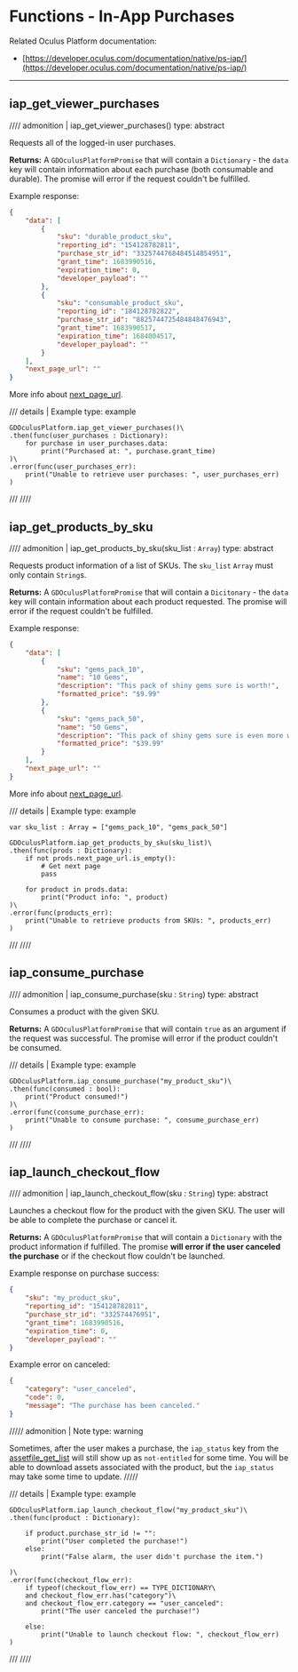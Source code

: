 # Functions - In-App Purchases
Related Oculus Platform documentation:

- [https://developer.oculus.com/documentation/native/ps-iap/](https://developer.oculus.com/documentation/native/ps-iap/)

------
## iap_get_viewer_purchases
//// admonition | iap_get_viewer_purchases()
    type: abstract

Requests all of the logged-in user purchases.

**Returns:** A `GDOculusPlatformPromise` that will contain a `Dictionary` - the `data` key will contain information about each purchase (both consumable and durable). The promise will error if the request couldn't be fulfilled.

Example response:

``` json linenums="1"
{
    "data": [
        {
            "sku": "durable_product_sku",
            "reporting_id": "154128782811",
            "purchase_str_id": "3325744768484514854951",
            "grant_time": 1683990516,
            "expiration_time": 0,
            "developer_payload": ""
        },
        {
            "sku": "consumable_product_sku",
            "reporting_id": "184128782822",
            "purchase_str_id": "8825744725484848476943",
            "grant_time": 1683990517,
            "expiration_time": 1684004517,
            "developer_payload": ""
        }
    ],
    "next_page_url": ""
}
```

More info about [next_page_url](/godot_oculus_platform/misc/about-previous_page_url-and-next_page_url/).

/// details | Example
    type: example
``` gdscript linenums="1"
GDOculusPlatform.iap_get_viewer_purchases()\
.then(func(user_purchases : Dictionary):
    for purchase in user_purchases.data:
        print("Purchased at: ", purchase.grant_time)
)\
.error(func(user_purchases_err):
    print("Unable to retrieve user purchases: ", user_purchases_err)
)
```
///
////

## iap_get_products_by_sku
//// admonition | iap_get_products_by_sku(sku_list : `Array`)
    type: abstract

Requests product information of a list of SKUs. The `sku_list` `Array` must only contain `String`s.

**Returns:** A `GDOculusPlatformPromise` that will contain a `Dicitonary` - the `data` key will contain information about each product requested. The promise will error if the request couldn't be fulfilled.

Example response:

``` json linenums="1"
{
    "data": [
        {
            "sku": "gems_pack_10",
            "name": "10 Gems",
            "description": "This pack of shiny gems sure is worth!",
            "formatted_price": "$9.99"
        },
        {
            "sku": "gems_pack_50",
            "name": "50 Gems",
            "description": "This pack of shiny gems sure is even more worth!",
            "formatted_price": "$39.99"
        }
    ],
    "next_page_url": ""
}
```

More info about [next_page_url](/godot_oculus_platform/misc/about-previous_page_url-and-next_page_url/).

/// details | Example
    type: example
``` gdscript linenums="1"
var sku_list : Array = ["gems_pack_10", "gems_pack_50"]

GDOculusPlatform.iap_get_products_by_sku(sku_list)\
.then(func(prods : Dictionary):
    if not prods.next_page_url.is_empty():
        # Get next page
        pass
    
    for product in prods.data:
        print("Product info: ", product)
)\
.error(func(products_err):
    print("Unable to retrieve products from SKUs: ", products_err)
)
```
///
////

## iap_consume_purchase
//// admonition | iap_consume_purchase(sku : `String`)
    type: abstract

Consumes a product with the given SKU.

**Returns:** A `GDOculusPlatformPromise` that will contain `true` as an argument if the request was successful. The promise will error if the product couldn't be consumed.

/// details | Example
    type: example
``` gdscript linenums="1"
GDOculusPlatform.iap_consume_purchase("my_product_sku")\
.then(func(consumed : bool):
    print("Product consumed!")
)\
.error(func(consume_purchase_err):
    print("Unable to consume purchase: ", consume_purchase_err)
)
```
///
////

## iap_launch_checkout_flow
//// admonition | iap_launch_checkout_flow(sku : `String`)
    type: abstract

Launches a checkout flow for the product with the given SKU. The user will be able to complete the purchase or cancel it.

**Returns:** A `GDOculusPlatformPromise` that will contain a `Dictionary` with the product information if fulfilled. The promise **will error if the user canceled the purchase** or if the checkout flow couldn't be launched.

Example response on purchase success:
``` json linenums="1"
{
    "sku": "my_product_sku",
    "reporting_id": "154128782811",
    "purchase_str_id": "332574476951",
    "grant_time": 1683990516,
    "expiration_time": 0,
    "developer_payload": ""
}
```

Example error on canceled:
``` json linenums="1"
{
    "category": "user_canceled",
    "code": 0,
    "message": "The purchase has been canceled."
}
```

///// admonition | Note
    type: warning

Sometimes, after the user makes a purchase, the `iap_status` key from the [assetfile_get_list](/godot_oculus_platform/functions/asset-files/#assetfile_get_list) will still show up as `not-entitled` for some time. You will be able to download assets associated with the product, but the `iap_status` may take some time to update.
/////

/// details | Example
    type: example
``` gdscript linenums="1"
GDOculusPlatform.iap_launch_checkout_flow("my_product_sku")\
.then(func(product : Dictionary):
    
    if product.purchase_str_id != "":
        print("User completed the purchase!")
    else:
        print("False alarm, the user didn't purchase the item.")

)\
.error(func(checkout_flow_err):
    if typeof(checkout_flow_err) == TYPE_DICTIONARY\
    and checkout_flow_err.has("category")\
    and checkout_flow_err.category == "user_canceled":
        print("The user canceled the purchase!")
    
    else:
        print("Unable to launch checkout flow: ", checkout_flow_err)
)
```
///
////
